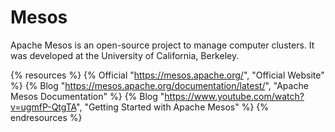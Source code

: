 # Mesos

Apache Mesos is an open-source project to manage computer clusters. It was developed at the University of California, Berkeley.

{% resources %}
  {% Official "https://mesos.apache.org/", "Official Website" %}
  {% Blog "https://mesos.apache.org/documentation/latest/", "Apache Mesos Documentation" %}
  {% Blog "https://www.youtube.com/watch?v=ugmfP-QtgTA", "Getting Started with Apache Mesos" %}
{% endresources %}
